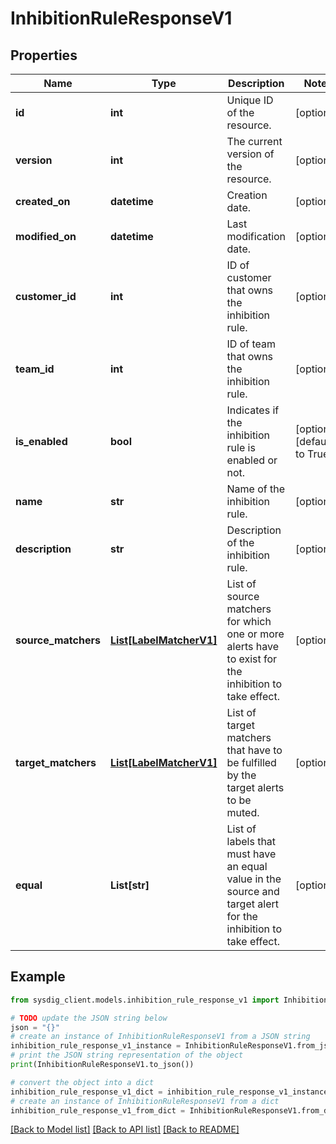 # InhibitionRuleResponseV1


## Properties

Name | Type | Description | Notes
------------ | ------------- | ------------- | -------------
**id** | **int** | Unique ID of the resource. | [optional] 
**version** | **int** | The current version of the resource. | [optional] 
**created_on** | **datetime** | Creation date. | [optional] 
**modified_on** | **datetime** | Last modification date. | [optional] 
**customer_id** | **int** | ID of customer that owns the inhibition rule. | [optional] 
**team_id** | **int** | ID of team that owns the inhibition rule. | [optional] 
**is_enabled** | **bool** | Indicates if the inhibition rule is enabled or not. | [optional] [default to True]
**name** | **str** | Name of the inhibition rule. | [optional] 
**description** | **str** | Description of the inhibition rule. | [optional] 
**source_matchers** | [**List[LabelMatcherV1]**](LabelMatcherV1.md) | List of source matchers for which one or more alerts have to exist for the inhibition to take effect. | [optional] 
**target_matchers** | [**List[LabelMatcherV1]**](LabelMatcherV1.md) | List of target matchers that have to be fulfilled by the target alerts to be muted. | [optional] 
**equal** | **List[str]** | List of labels that must have an equal value in the source and target alert for the inhibition to take effect. | [optional] 

## Example

```python
from sysdig_client.models.inhibition_rule_response_v1 import InhibitionRuleResponseV1

# TODO update the JSON string below
json = "{}"
# create an instance of InhibitionRuleResponseV1 from a JSON string
inhibition_rule_response_v1_instance = InhibitionRuleResponseV1.from_json(json)
# print the JSON string representation of the object
print(InhibitionRuleResponseV1.to_json())

# convert the object into a dict
inhibition_rule_response_v1_dict = inhibition_rule_response_v1_instance.to_dict()
# create an instance of InhibitionRuleResponseV1 from a dict
inhibition_rule_response_v1_from_dict = InhibitionRuleResponseV1.from_dict(inhibition_rule_response_v1_dict)
```
[[Back to Model list]](../README.md#documentation-for-models) [[Back to API list]](../README.md#documentation-for-api-endpoints) [[Back to README]](../README.md)


